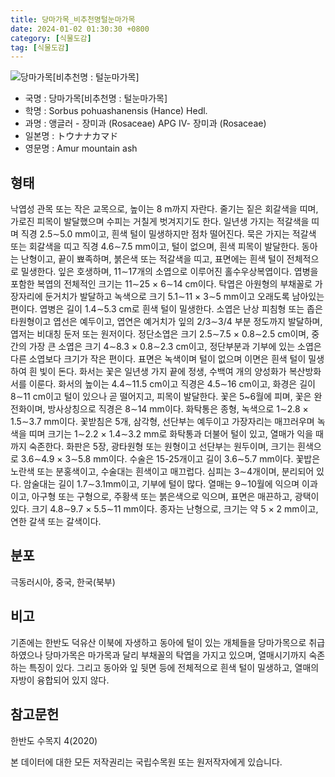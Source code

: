 ```yaml
---
title: 당마가목_비추천명털눈마가목
date: 2024-01-02 01:30:30 +0800
category: [식물도감]
tag: [식물도감]
---
```




![당마가목[비추천명 : 털눈마가목]](/fileUpload/plants/basic/Rosaceae/Sorbus/17186/1_th2.jpg)
- 국명 : 당마가목[비추천명 : 털눈마가목]
- 학명 : Sorbus pohuashanensis (Hance) Hedl.
- 과명 : 앵글러 - 장미과 (Rosaceae) APG Ⅳ- 장미과 (Rosaceae)
- 일본명 : トウナナカマド
- 영문명 : Amur mountain ash


## 형태
낙엽성 관목 또는 작은 교목으로, 높이는 8 m까지 자란다. 줄기는 짙은 회갈색을 띠며, 가로진 피목이 발달했으며 수피는 거칠게 벗겨지기도 한다. 일년생 가지는 적갈색을 띠며 직경 2.5∼5.0 mm이고, 흰색 털이 밀생하지만 점차 떨어진다. 묵은 가지는 적갈색 또는 회갈색을 띠고 직경 4.6∼7.5 mm이고, 털이 없으며, 흰색 피목이 발달한다. 동아는 난형이고, 끝이 뾰족하며, 붉은색 또는 적갈색을 띠고, 표면에는 흰색 털이 전체적으로 밀생한다. 잎은 호생하며, 11∼17개의 소엽으로 이루어진 홀수우상복엽이다. 엽병을 포함한 복엽의 전체적인 크기는 11∼25 × 6∼14 cm이다. 탁엽은 아원형의 부채꼴로 가장자리에 둔거치가 발달하고 녹색으로 크기 5.1∼11 × 3∼5 mm이고 오래도록 남아있는 편이다. 엽병은 길이 1.4∼5.3 cm로 흰색 털이 밀생한다. 소엽은 난상 피침형 또는 좁은 타원형이고 엽선은 예두이고, 엽연은 예거치가 잎의 2/3∼3/4 부분 정도까지 발달하며, 엽저는 비대칭 둔저 또는 원저이다. 정단소엽은 크기 2.5∼7.5 × 0.8∼2.5 cm이며, 중간의 가장 큰 소엽은 크기 4∼8.3 × 0.8∼2.3 cm이고, 정단부분과 기부에 있는 소엽은 다른 소엽보다 크기가 작은 편이다. 표면은 녹색이며 털이 없으며 이면은 흰색 털이 밀생하여 흰 빛이 돈다. 화서는 꽃은 일년생 가지 끝에 정생, 수백여 개의 양성화가 복산방화서를 이룬다. 화서의 높이는 4.4∼11.5 cm이고 직경은 4.5∼16 cm이고, 화경은 길이 8∼11 cm이고 털이 있으나 곧 떨어지고, 피목이 발달한다. 꽃은 5~6월에 피며, 꽃은 완전화이며, 방사상칭으로 직경은 8∼14 mm이다. 화탁통은 종형, 녹색으로 1∼2.8 × 1.5∼3.7 mm이다. 꽃받침은 5개, 삼각형, 선단부는 예두이고 가장자리는 매끄러우며 녹색을 띠며 크기는 1∼2.2 × 1.4∼3.2 mm로 화탁통과 더불어 털이 있고, 열매가 익을 때까지 숙존한다. 화판은 5장, 광타원형 또는 원형이고 선단부는 원두이며, 크기는 흰색으로 3.6∼4.9 × 3∼5.8 mm이다. 수술은 15-25개이고 길이 3.6∼5.7 mm이다. 꽃밥은 노란색 또는 분홍색이고, 수술대는 흰색이고 매끄럽다. 심피는 3∼4개이며, 분리되어 있다. 암술대는 길이 1.7∼3.1mm이고, 기부에 털이 많다. 열매는 9∼10월에 익으며 이과이고, 아구형 또는 구형으로, 주황색 또는 붉은색으로 익으며, 표면은 매끈하고, 광택이 있다. 크기 4.8∼9.7 × 5.5∼11 mm이다. 종자는 난형으로, 크기는 약 5 × 2 mm이고, 연한 갈색 또는 갈색이다.
## 분포
극동러시아, 중국, 한국(북부)
## 비고
기존에는 한반도 덕유산 이북에 자생하고 동아에 털이 있는 개체들을 당마가목으로 취급하였으나 당마가목은 마가목과 달리 부채꼴의 탁엽을 가지고 있으며, 열매시기까지 숙존하는 특징이 있다. 그리고 동아와 잎 뒷면 등에 전체적으로 흰색 털이 밀생하고, 열매의 자방이 융합되어 있지 않다. 
## 참고문헌
한반도 수목지 4(2020)






본 데이터에 대한 모든 저작권리는 국립수목원 또는 원저작자에게 있습니다.
